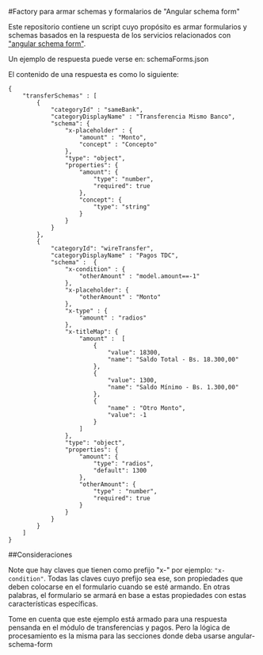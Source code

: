 #Factory para armar schemas y formalarios de "Angular schema form"

Este repositorio contiene un script cuyo propósito es armar formularios y schemas basados en la respuesta de los servicios relacionados con ["angular schema form"](http://schemaform.io/).

Un ejemplo de respuesta puede verse en: schemaForms.json

El contenido de una respuesta es como lo siguiente:
```
{
	"transferSchemas" : [
		{
			"categoryId" : "sameBank",
			"categoryDisplayName" : "Transferencia Mismo Banco",
			"schema": {
				"x-placeholder" : {
					"amount" : "Monto",
					"concept" : "Concepto"
				},
				"type": "object",
				"properties": {
					"amount": {
						"type": "number",
						"required": true
					},
					"concept": {
						"type": "string"
					}
				}
			}
		},
		{
			"categoryId": "wireTransfer",
			"categoryDisplayName" : "Pagos TDC",
			"schema" :  {
				"x-condition" : {
					"otherAmount" : "model.amount==-1"
				},
				"x-placeholder": {
					"otherAmount" : "Monto"
				},
				"x-type" : {
					"amount" : "radios"
				},
				"x-titleMap": {
					"amount" :  [
						{
							"value": 18300,
							"name": "Saldo Total - Bs. 18.300,00"
						},
						{
							"value": 1300,
							"name": "Saldo Mínimo - Bs. 1.300,00"
						},
						{
							"name" : "Otro Monto",
							"value": -1
						}
					]
				},
				"type": "object",
				"properties": {
					"amount": {
						"type": "radios",
						"default": 1300
					},
					"otherAmount": {
						"type" : "number",
						"required": true
					}
				}
			}
		}
	]
}
```
##Consideraciones

Note que hay claves que tienen como prefijo "x-" por ejemplo: ```"x-condition"```. Todas las claves cuyo prefijo sea ese, son propiedades que deben colocarse en el formulario cuando se esté armando. En otras palabras, el formulario se armará en base a estas propiedades con estas características específicas.

Tome en cuenta que este ejemplo está armado para una respuesta pensanda en el módulo de transferencias y pagos. Pero la lógica de procesamiento es la misma para las secciones donde deba usarse angular-schema-form
